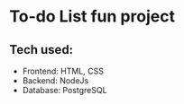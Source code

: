 # To-do List fun project
## Tech used:
- Frontend: HTML, CSS
- Backend: NodeJs
- Database: PostgreSQL